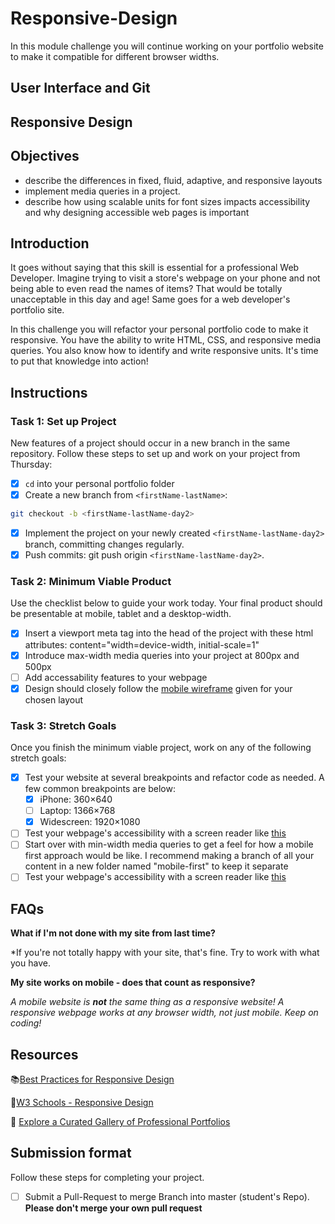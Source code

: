 # Responsive-Design

In this module challenge you will continue working on your portfolio website to make it compatible for different browser widths.

## User Interface and Git

## Responsive Design

## Objectives

-   describe the differences in fixed, fluid, adaptive, and responsive layouts
-   implement media queries in a project.
-   describe how using scalable units for font sizes impacts accessibility and why designing accessible web pages is important

## Introduction

It goes without saying that this skill is essential for a professional Web Developer. Imagine trying to visit a store's webpage on your phone and not being able to even read the names of items? That would be totally unacceptable in this day and age! Same goes for a web developer's portfolio site.

In this challenge you will refactor your personal portfolio code to make it responsive. You have the ability to write HTML, CSS, and responsive media queries. You also know how to identify and write responsive units. It's time to put that knowledge into action!

## Instructions

### Task 1: Set up Project

New features of a project should occur in a new branch in the same repository. Follow these steps to set up and work on your project from Thursday:

-   [x] `cd` into your personal portfolio folder
-   [x] Create a new branch from `<firstName-lastName>`:

```bash
git checkout -b <firstName-lastName-day2>
```

-   [x] Implement the project on your newly created `<firstName-lastName-day2>` branch, committing changes regularly.
-   [x] Push commits: git push origin `<firstName-lastName-day2>`.

### Task 2: Minimum Viable Product

Use the checklist below to guide your work today. Your final product should be presentable at mobile, tablet and a desktop-width.

-   [x] Insert a viewport meta tag into the head of the project with these html attributes: content="width=device-width, initial-scale=1"
-   [x] Introduce max-width media queries into your project at 800px and 500px
-   [ ] Add accessability features to your webpage
-   [x] Design should closely follow the [mobile wireframe](Wireframes/) given for your chosen layout

### Task 3: Stretch Goals

Once you finish the minimum viable project, work on any of the following stretch goals:

-   [x] Test your website at several breakpoints and refactor code as needed. A few common breakpoints are below:
    -   [x] iPhone: 360×640
    -   [ ] Laptop: 1366×768
    -   [x] Widescreen: 1920×1080
-   [ ] Test your webpage's accessibility with a screen reader like [this](https://support.google.com/accessibility/answer/7031755?hl=en)
-   [ ] Start over with min-width media queries to get a feel for how a mobile first approach would be like. I recommend making a branch of all your content in a new folder named "mobile-first" to keep it separate
-   [ ] Test your webpage's accessibility with a screen reader like [this](https://support.google.com/accessibility/answer/7031755?hl=en)

## FAQs

**What if I'm not done with my site from last time?**

\*If you're not totally happy with your site, that's fine. Try to work with what you have.

**My site works on mobile - does that count as responsive?**

_A mobile website is **not** the same thing as a responsive website! A responsive webpage works at any browser width, not just mobile. Keep on coding!_

## Resources

📚[Best Practices for Responsive Design](https://www.browserstack.com/guide/responsive-design-breakpoints)

🤝[W3 Schools - Responsive Design](https://www.w3schools.com/html/html_responsive.asp)

👀 [Explore a Curated Gallery of Professional Portfolios](https://wpamelia.com/portfolio-websites/#webdev)

## Submission format

Follow these steps for completing your project.

-   [ ] Submit a Pull-Request to merge <firstName-lastName> Branch into master (student's Repo). **Please don't merge your own pull request**
